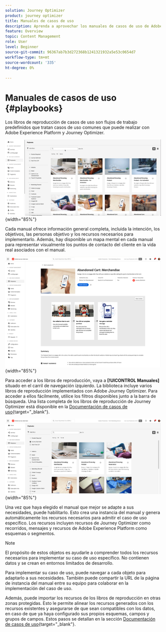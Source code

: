 ```yaml
---
solution: Journey Optimizer
product: journey optimizer
title: Manuales de casos de uso
description: Aprenda a aprovechar los manuales de casos de uso de Adobe Experience Platform con Adobe Recorrido Optimizer.
feature: Overview
topic: Content Management
role: User
level: Beginner
source-git-commit: 96367ab7b3d272368b1241321932a5e53c0654d7
workflow-type: tm+mt
source-wordcount: '335'
ht-degree: 0%

---
```


# Manuales de casos de uso {#playbooks}

Los libros de reproducción de casos de uso son flujos de trabajo predefinidos que tratan casos de uso comunes que puede realizar con Adobe Experience Platform y Journey Optimizer.

![imagen animada que muestra libros de casos de uso](../rn/assets/do-not-localize/playbooks.gif){width="85%"}

Cada manual ofrece información general completa, incluida la intención, los objetivos, las personas objetivo y los recursos necesarios para implementarlo. Además, hay disponible un mapa mental en cada manual para representar visualmente los puntos de contacto del cliente en la vida real asociados con el manual.

![Libro de reproducción de carro de compras abandonado mostrado en la vista Discover playbooks](assets/playbooks-detail.png){width="85%"}

Para acceder a los libros de reproducción, vaya a **[!UICONTROL Manuales]** situado en el carril de navegación izquierdo. La biblioteca incluye varios libros de reproducción implementados con Adobe Journey Optimizer. Para acceder a ellos fácilmente, utilice los filtros disponibles junto a la barra de búsqueda. Una lista completa de los libros de reproducción de Journey Optimizer está disponible en la [Documentación de casos de uso](https://experienceleague.adobe.com/docs/experience-platform/use-case-playbooks/playbooks/playbooks-list.html){target="_blank"}.

![Lista de libros de reproducción con el panel de filtros abierto](assets/playbooks-filter.png){width="85%"}

Una vez que haya elegido el manual que mejor se adapte a sus necesidades, puede habilitarlo. Esto crea una instancia del manual y genera automáticamente los recursos necesarios para admitir el caso de uso específico. Los recursos incluyen recursos de Journey Optimizer como recorridos, mensajes y recursos de Adobe Experience Platform como esquemas o segmentos.

>[!NOTE]
>
>El propósito de estos objetos es ayudarle a comprender todos los recursos necesarios para implementar su caso de uso específico. No contienen datos y se crean en entornos limitados de desarrollo.

Para implementar su caso de uso, puede navegar a cada objeto para adaptarlo a sus necesidades. También puede compartir la URL de la página de instancia del manual entre su equipo para colaborar en la implementación del caso de uso.

Además, puede importar los recursos de los libros de reproducción en otras zonas protegidas. Esto le permite alinear los recursos generados con los recursos existentes y asegurarse de que sean compatibles con los datos, en caso de que ya haya configurado sus propios esquemas, campos y grupos de campos. Estos pasos se detallan en la sección [Documentación de casos de uso](https://experienceleague.adobe.com/docs/experience-platform/use-case-playbooks/playbooks/data-awareness.html){target="_blank"}.
